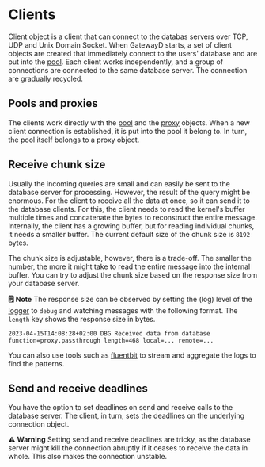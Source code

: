 # Clients

Client object is a client that can connect to the databas servers over TCP, UDP and Unix Domain Socket. When GatewayD starts, a set of client objects are created that immediately connect to the users' database and are put into the [pool](05-pools.md). Each client works independently, and a group of connections are connected to the same database server. The connection are gradually recycled.

## Pools and proxies

The clients work directly with the [pool](05-pools.md) and the [proxy](06-proxies.md) objects. When a new client connection is established, it is put into the pool it belong to. In turn, the pool itself belongs to a proxy object.

## Receive chunk size

Usually the incoming queries are small and can easily be sent to the database server for processing. However, the result of the query might be enormous. For the client to receive all the data at once, so it can send it to the database clients. For this, the client needs to read the kernel's buffer multiple times and concatenate the bytes to reconstruct the entire message. Internally, the client has a growing buffer, but for reading individual chunks, it needs a smaller buffer. The current default size of the chunk size is `8192` bytes.

The chunk size is adjustable, however, there is a trade-off. The smaller the number, the more it might take to read the entire message into the internal buffer. You can try to adjust the chunk size based on the response size from your database server.

**🗒️ Note**
The response size can be observed by setting the (log) level of the [logger](01-configuration/01-global-configuration/01-loggers.md) to `debug` and watching messages with the following format. The `length` key shows the response size in bytes.

```log
2023-04-15T14:08:28+02:00 DBG Received data from database function=proxy.passthrough length=468 local=... remote=...
```

You can also use tools such as [fluentbit](https://fluentbit.io/) to stream and aggregate the logs to find the patterns.

## Send and receive deadlines

You have the option to set deadlines on send and receive calls to the database server. The client, in turn, sets the deadlines on the underlying connection object.

**⚠️ Warning**
Setting send and receive deadlines are tricky, as the database server might kill the connection abruptly if it ceases to receive the data in whole. This also makes the connection unstable.
